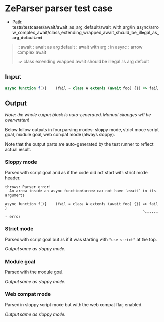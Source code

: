 # ZeParser parser test case

- Path: tests/testcases/await/await_as_arg_default/await_with_arg/in_async/arrow_complex_await/class_extending_wrapped_await_should_be_illegal_as_arg_default.md

> :: await : await as arg default : await with arg : in async : arrow complex await
>
> ::> class extending wrapped await should be illegal as arg default

## Input

`````js
async function f(){    (fail = class A extends (await foo) {}) => fail    }
`````

## Output

_Note: the whole output block is auto-generated. Manual changes will be overwritten!_

Below follow outputs in four parsing modes: sloppy mode, strict mode script goal, module goal, web compat mode (always sloppy).

Note that the output parts are auto-generated by the test runner to reflect actual result.

### Sloppy mode

Parsed with script goal and as if the code did not start with strict mode header.

`````
throws: Parser error!
  An arrow inside an async function/arrow can not have `await` in its arguments

async function f(){    (fail = class A extends (await foo) {}) => fail    }
                                                               ^------- error
`````

### Strict mode

Parsed with script goal but as if it was starting with `"use strict"` at the top.

_Output same as sloppy mode._

### Module goal

Parsed with the module goal.

_Output same as sloppy mode._

### Web compat mode

Parsed in sloppy script mode but with the web compat flag enabled.

_Output same as sloppy mode._
